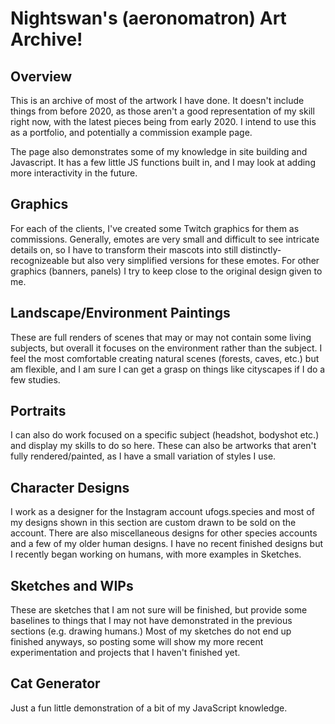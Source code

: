 # Nightswan's (aeronomatron) Art Archive!
## Overview
This is an archive of most of the artwork I have done. It doesn't include things from before 2020, as those aren't a good representation of my skill right now, with the latest pieces being from early 2020. I intend to use this as a portfolio, and potentially a commission example page. 

The page also demonstrates some of my knowledge in site building and Javascript. It has a few little JS functions built in, and I may look at adding more interactivity in the future.

## Graphics
For each of the clients, I've created some Twitch graphics for them as commissions. Generally, emotes are very small and difficult to see intricate details on, so I have to transform their mascots into still distinctly-recognizeable but also very simplified versions for these emotes. For other graphics (banners, panels) I try to keep close to the original design given to me.

## Landscape/Environment Paintings
These are full renders of scenes that may or may not contain some living subjects, but overall it focuses on the environment rather than the subject. I feel the most comfortable creating natural scenes (forests, caves, etc.) but am flexible, and I am sure I can get a grasp on things like cityscapes if I do a few studies. 

## Portraits
I can also do work focused on a specific subject (headshot, bodyshot etc.) and display my skills to do so here. These can also be artworks that aren't fully rendered/painted, as I have a small variation of styles I use. 

## Character Designs
I work as a designer for the Instagram account ufogs.species and most of my designs shown in this section are custom drawn to be sold on the account. There are also miscellaneous designs for other species accounts and a few of my older human designs. I have no recent finished designs but I recently began working on humans, with more examples in Sketches.

## Sketches and WIPs
These are sketches that I am not sure will be finished, but provide some baselines to things that I may not have demonstrated in the previous sections (e.g. drawing humans.) Most of my sketches do not end up finished anyways, so posting some will show my more recent experimentation and projects that I haven't finished yet.

## Cat Generator
Just a fun little demonstration of a bit of my JavaScript knowledge.